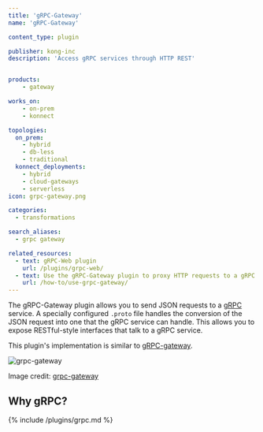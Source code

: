 ```yaml
---
title: 'gRPC-Gateway'
name: 'gRPC-Gateway'

content_type: plugin

publisher: kong-inc
description: 'Access gRPC services through HTTP REST'


products:
    - gateway

works_on:
    - on-prem
    - konnect

topologies:
  on_prem:
    - hybrid
    - db-less
    - traditional
  konnect_deployments:
    - hybrid
    - cloud-gateways
    - serverless
icon: grpc-gateway.png

categories:
  - transformations

search_aliases:
  - grpc gateway

related_resources:
  - text: gRPC-Web plugin
    url: /plugins/grpc-web/
  - text: Use the gRPC-Gateway plugin to proxy HTTP requests to a gRPC service
    url: /how-to/use-grpc-gateway/
---
```


The gRPC-Gateway plugin allows you to send JSON requests to a [gRPC](https://grpc.io/) service. A
specially configured `.proto` file handles the conversion of the JSON request
into one that the gRPC service can handle. This allows you to expose RESTful-style
interfaces that talk to a gRPC service.

This plugin's implementation is similar to [gRPC-gateway](https://grpc-ecosystem.github.io/grpc-gateway/).

![grpc-gateway](https://grpc-ecosystem.github.io/grpc-gateway/assets/images/architecture_introduction_diagram.svg)

Image credit: [grpc-gateway](https://grpc-ecosystem.github.io/grpc-gateway/)

## Why gRPC?

{% include /plugins/grpc.md %}
